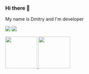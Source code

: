 ### Hi there 👋

My name is Dmitry and I'm developer

[![](https://img.shields.io/badge/-@danilovda-%23181717?style=flat-square&logo=github)](https://github.com/danilovda)
[![](https://img.shields.io/badge/-Dmitry%20Danilov-blue?style=flat-square&logo=Linkedin&logoColor=white&link=https://www.linkedin.com/in/danilovda/)](https://www.linkedin.com/in/danilovda/)


<a href="https://learn.microsoft.com/api/credentials/share/en-us/DanilovDA/2636E14652B77C5E?sharingId=3B22DC6A7B1A536F">
  <img src="https://images.credly.com/size/340x340/images/63316b60-f62d-4e51-aacc-c23cb850089c/azure-developer-associate-600x600.png" width="100" height="100">
</a>
<a href="https://docs.yandex.ru/docs/view?url=ya-mail%3A%2F%2F185210534675639814%2F1.2&name=20242YC00088.pdf&uid=25838656" title="Cloud Services Engineer">
  <img src="https://storage.yandexcloud.net/cloud-www-assets/region-assets/ru/favicon/favicon-120x120.png" width="100" height="100">
</a>
  
<!--
**danilovda/danilovda** is a ✨ _special_ ✨ repository because its `README.md` (this file) appears on your GitHub profile.

Here are some ideas to get you started:

- 🔭 I’m currently working on ...
- 🌱 I’m currently learning ...
- 👯 I’m looking to collaborate on ...
- 🤔 I’m looking for help with ...
- 💬 Ask me about ...

- 😄 Pronouns: ...
- ⚡ Fun fact: ...
-->
